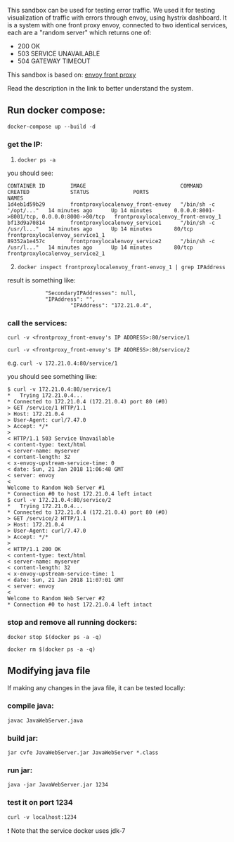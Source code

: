 This sandbox can be used for testing error traffic. We used it for testing visualization of traffic with errors through envoy, 
using hystrix dashboard.
It is a system with one front proxy envoy, connected to two identical services, each are a "random server" which returns one of:
* 200 OK
* 503 SERVICE UNAVAILABLE
* 504 GATEWAY TIMEOUT

This sandbox is based on:
[envoy front proxy](https://www.envoyproxy.io/docs/envoy/latest/install/sandboxes/front_proxy)

Read the description in the link to better understand the system.


## Run docker compose:
`docker-compose up --build -d`

### get the IP:
1. `docker ps -a`

you should see:

```
CONTAINER ID        IMAGE                              COMMAND                  CREATED             STATUS              PORTS                                          NAMES
1d4eb1d59b29        frontproxylocalenvoy_front-envoy   "/bin/sh -c '/opt/..."   14 minutes ago      Up 14 minutes       0.0.0.0:8001->8001/tcp, 0.0.0.0:8000->80/tcp   frontproxylocalenvoy_front-envoy_1
bf13d9a70814        frontproxylocalenvoy_service1      "/bin/sh -c /usr/l..."   14 minutes ago      Up 14 minutes       80/tcp                                         frontproxylocalenvoy_service1_1
89352a1e457c        frontproxylocalenvoy_service2      "/bin/sh -c /usr/l..."   14 minutes ago      Up 14 minutes       80/tcp                                         frontproxylocalenvoy_service2_1
```
2. `docker inspect frontproxylocalenvoy_front-envoy_1 | grep IPAddress`

result is something like:

```
            "SecondaryIPAddresses": null,
            "IPAddress": "",
                    "IPAddress": "172.21.0.4",
```
### call the services:
`curl -v <frontproxy_front-envoy's IP ADDRESS>:80/service/1`

`curl -v <frontproxy_front-envoy's IP ADDRESS>:80/service/2`

e.g. `curl -v 172.21.0.4:80/service/1`

you should see something like:

```
$ curl -v 172.21.0.4:80/service/1
*   Trying 172.21.0.4...
* Connected to 172.21.0.4 (172.21.0.4) port 80 (#0)
> GET /service/1 HTTP/1.1
> Host: 172.21.0.4
> User-Agent: curl/7.47.0
> Accept: */*
> 
< HTTP/1.1 503 Service Unavailable
< content-type: text/html
< server-name: myserver
< content-length: 32
< x-envoy-upstream-service-time: 0
< date: Sun, 21 Jan 2018 11:06:48 GMT
< server: envoy
< 
Welcome to Random Web Server #1
* Connection #0 to host 172.21.0.4 left intact
$ curl -v 172.21.0.4:80/service/2
*   Trying 172.21.0.4...
* Connected to 172.21.0.4 (172.21.0.4) port 80 (#0)
> GET /service/2 HTTP/1.1
> Host: 172.21.0.4
> User-Agent: curl/7.47.0
> Accept: */*
> 
< HTTP/1.1 200 OK
< content-type: text/html
< server-name: myserver
< content-length: 32
< x-envoy-upstream-service-time: 1
< date: Sun, 21 Jan 2018 11:07:01 GMT
< server: envoy
< 
Welcome to Random Web Server #2
* Connection #0 to host 172.21.0.4 left intact
```

### stop and remove all running dockers:
`docker stop $(docker ps -a -q)`

`docker rm $(docker ps -a -q)`

## Modifying java file
If making any changes in the java file, it can be tested locally:

### compile java:
`javac JavaWebServer.java`

### build jar:
`jar cvfe JavaWebServer.jar JavaWebServer *.class`

### run jar:
`java -jar JavaWebServer.jar 1234`

### test it on port 1234
`curl -v localhost:1234`

:exclamation: Note that the service docker uses jdk-7

